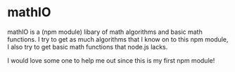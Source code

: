 mathIO
======

mathIO is a (npm module) libary of math algorithms and basic math functions. I try to get as much algorithms that 
I know on to this npm module, I also try to get basic math functions that node.js lacks.

I would love some one to help me out since this is my first npm module!
